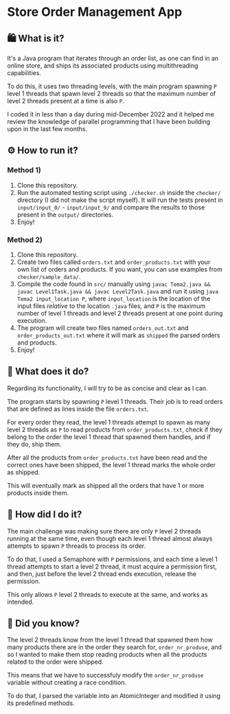 # Store Order Management App

## 🛍️ What is it?

It's a Java program that iterates through an order list, as one can find in an online store, and ships its associated products using multithreading capabilities.

To do this, it uses two threading levels, with the main program spawning `P` level 1 threads that spawn level 2 threads so that the maximum number of level 2 threads present at a time is also `P`.

I coded it in less than a day during mid-December 2022 and it helped me review the knowledge of parallel programming that I have been building upon in the last few months.

## ⚙️ How to run it?

### Method 1)

1.  Clone this repository.
2.  Run the automated testing script using `./checker.sh` inside the `checker/` directory (I did not make the script myself). It will run the tests present in `input/input_0/` - `input/input_9/` and compare the results to those present in the `output/` directories.
3.  Enjoy!

### Method 2)

1.  Clone this repository.
2.  Create two files called `orders.txt` and `order_products.txt` with your own list of orders and products. If you want, you can use examples from `checker/sample_data/`.
3.  Compile the code found in `src/` manually using `javac Tema2.java && javac Level1Task.java && javac Level2Task.java` and run it using `java Tema2 input_location P`, where `input_location` is the location of the input files *relative* to the location `.java` files, and `P` is the maximum number of level 1 threads and level 2 threads present at one point during execution.
4.  The program will create two files named `orders_out.txt` and `order_products_out.txt` where it will mark as `shipped` the parsed orders and products.
5.  Enjoy!

## 🧩 What does it do?

Regarding its functionality, I will try to be as concise and clear as I can.

The program starts by spawning `P` level 1 threads. Their job is to read orders that are defined as lines inside the file `orders.txt`.

For every order they read, the level 1 threads attempt to spawn as many level 2 threads as `P` to read products from `order_products.txt`, check if they belong to the order the level 1 thread that spawned them handles, and if they do, ship them.

After all the products from `order_products.txt` have been read and the correct ones have been shipped, the level 1 thread marks the whole order as shipped.

This will eventually mark as shipped all the orders that have 1 or more products inside them.

## 🚦 How did I do it?

The main challenge was making sure there are only `P` level 2 threads running at the same time, even though each level 1 thread almost always attempts to spawn `P` threads to process its order.

To do that, I used a Semaphore with `P` permissions, and each time a level 1 thread attempts to start a level 2 thread, it must acquire a permission first, and then, just before the level 2 thread ends execution, release the permission.

This only allows `P` level 2 threads to execute at the same, and works as intended.

## 🤔 Did you know?

The level 2 threads know from the level 1 thread that spawned them how many products there are in the order they search for, `order_nr_produse`, and so I wanted to make them stop reading products when all the products related to the order were shipped.

This means that we have to successfuly modify the `order_nr_produse` variable without creating a race condition.

To do that, I parsed the variable into an AtomicInteger and modified it using its predefined methods.
